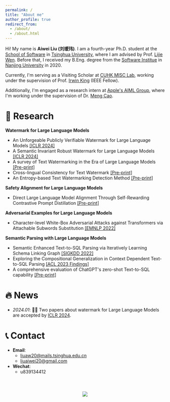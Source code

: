 ```yaml
---
permalink: /
title: "About me"
author_profile: true
redirect_from: 
  - /about/
  - /about.html
---
```


<span class='anchor' id='about-me'></span>

Hi! My name is **Aiwei Liu (刘瑷玮)**. I am a fourth-year Ph.D. student at the [School of Software](https://www.thss.tsinghua.edu.cn/) in [Tsinghua University](https://www.tsinghua.edu.cn/), where I am advised by Prof. [Lijie Wen](https://www.thss.tsinghua.edu.cn/faculty/wenlijie.htm). Before that, I received my B.Eng. degree from the [Software Institue](https://software.nju.edu.cn/) in [Nanjing University](https://www.nju.edu.cn/) in 2020.

Currently, I'm serving as a Visiting Scholar at [CUHK MISC Lab](https://misc-lab.cse.cuhk.edu.hk/people/), working under the supervision of Prof. [Irwin King](https://www.cse.cuhk.edu.hk/irwin.king/home) (IEEE Fellow).

Additionally, I'm engaged as a research intern at [Apple's AIML Group](https://machinelearning.apple.com/), where I'm working under the supervision of Dr. [Meng Cao](https://openreview.net/profile?id=~Meng_Cao2).

# 🔬 Research

**Watermark for Large Language Models**

* An Unforgeable Publicly Verifiable Watermark for Large Language Models [[ICLR 2024]](https://arxiv.org/pdf/2307.16230.pdf)
* A Semantic Invariant Robust Watermark for Large Language Models [[ICLR 2024]](https://arxiv.org/pdf/2310.06356.pdf)
* A survey of Text Watermarking in the Era of Large Language Models [[Pre-print]](https://arxiv.org/pdf/2312.07913.pdf)
* Cross-lingual Consistency for Text Watermark [[Pre-print]](https://arxiv.org/pdf/2402.14007.pdf)
* An Entropy-based Text Watermarking Detection Method [[Pre-print]](https://arxiv.org/pdf/2403.13485.pdf)


**Safety Alignment for Large Language Models**

* Direct Large Language Model Alignment Through Self-Rewarding Contrastive Prompt Distillation [[Pre-print]](https://arxiv.org/pdf/2402.11907.pdf)

**Adversarial Examples for Large Language Models**

* Character-level White-Box Adversarial Attacks against Transformers via Attachable Subwords Substitution [[EMNLP 2022]](https://aclanthology.org/2022.emnlp-main.522)

**Semantic Parsing with Large Language Models**

* Semantic Enhanced Text-to-SQL Parsing via Iteratively Learning Schema Linking Graph [[SIGKDD 2022]](https://dl.acm.org/doi/pdf/10.1145/3534678.3539294)
* Exploring the Compositional Generalization in Context Dependent Text-to-SQL Parsing [[ACL 2023 Findings]](https://aclanthology.org/2023.findings-acl.43.pdf)
* A comprehensive evaluation of ChatGPT's zero-shot Text-to-SQL capability [[Pre-print]](https://arxiv.org/abs/2303.13547)
  

# 🔥 News
- *2024.01*: 🎉🎉 Two papers about watermark for Large Language Models are accepted by [ICLR 2024](https://iclr.cc/).

# 📞 Contact

- **Email**:
  -  liuaw20@mails.tsinghua.edu.cn
  -  liuaiwei20@gmail.com
- **Wechat**:
  - u839134412


<p align="center" style="padding-top: 40px;"> <a  href="https://clustrmaps.com/site/1bz29"  title="Visit tracker"><img src="//www.clustrmaps.com/map_v2.png?d=DX15I5ozLq5Q-wR0ekcNB17qazZ99Mm2sOgYD9FXvrM&cl=ffffff&w=300" /></a> </p>

<p align="center" style="padding-top: 100px;"> 
</p>